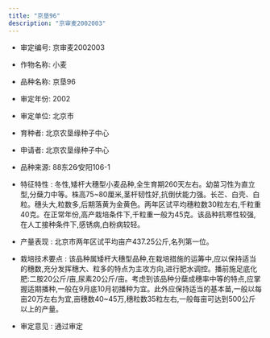 ```yaml
---
title: "京垦96"
description: "京审麦2002003"
---
```

* 审定编号:  京审麦2002003

*  作物名称:  小麦

*  品种名称:  京垦96

*  审定年份:  2002

*  审定单位:  北京市

* 育种者:  北京农垦缘种子中心

*  申请者:  北京农垦缘种子中心

*  品种来源:  88东26∕安阳106-1

*  特征特性 : 
冬性,矮杆大穗型小麦品种,全生育期260天左右。幼苗习性为直立型,分蘖力中等。株高75~80厘米,茎杆韧性好,抗倒伏能力强。长芒、白壳、白粒。穗头大,粒数多,后期落黄为金黄色。两年区试平均穗粒数30粒左右,千粒重40克。在正常年份,高产栽培条件下,千粒重一般为45克。该品种抗寒性较强,在人工接种条件下,感锈病,白粉病较轻。
 
*  产量表现 : 
北京市两年区试平均亩产437.25公斤,名列第一位。

*  栽培技术要点 : 
该品种属矮杆大穗型品种,在栽培措施的运筹中,应以保持适当的穗数,充分发挥穗大、粒多的特点为主攻方向,进行肥水调控。播前施足底化肥:二胺20公斤/亩,尿素20公斤/亩。考虑到该品种分蘖成穗率中等的特点,应掌握适期播种,一般在9月底10月初播种为宜。此外应保持适当的基本苗,一般以每亩20万左右为宜,亩穗数40~45万,穗粒数35粒左右,一般每亩可达到500公斤以上的产量。

*  审定意见 : 
通过审定
